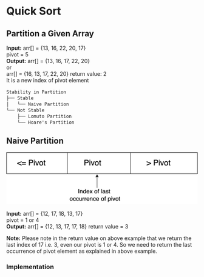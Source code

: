# Quick Sort

## Partition a Given Array

**Input:** arr[] = {13, 16, 22, 20, 17} </br>
pivot = 5 </br>
**Output:** arr[] = {13, 16, 17, 22, 20}  </br>
or </br>
arr[] = {16, 13, 17, 22, 20}
return value: 2 </br>
It is a new index of pivot element
```
Stability in Partition
├── Stable
│   └── Naive Partition
└── Not Stable
    ├── Lomuto Partition
    └── Hoare's Partition
```

## Naive Partition

![](docs/naive_partition.png)

**Input:** arr[] = {12, 17, 18, 13, 17} </br>
pivot = 1 or 4 </br>
**Output:** arr[] = {12, 13, 17, 17, 18}
return value = 3</br>

**Note:** Please note in the return value on above example that we return the last index of 17 i.e. 3, even our pivot is 1 or 4. So we  need to return the last occurrence of pivot element as explained in above example.

### Implementation

